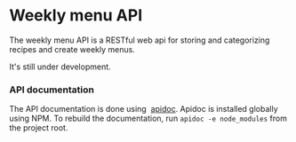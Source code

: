# Weekly menu API

The weekly menu API is a RESTful web api for storing and categorizing recipes and create weekly menus.

It's still under development.

### API documentation

The API documentation is done using  [apidoc](https://apidocjs.com/). Apidoc is installed globally using NPM. To rebuild the documentation, run `apidoc -e node_modules` from the project root.
